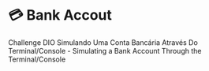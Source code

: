 # 💳 Bank Accout
Challenge DIO  Simulando Uma Conta Bancária Através Do Terminal/Console - Simulating a Bank Account Through the Terminal/Console
